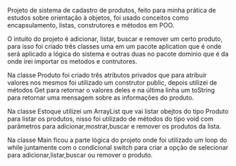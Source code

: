 Projeto de sistema de cadastro de produtos, feito para minha prática de estudos sobre orientação 
à objetos, foi usado conceitos como encapsulamento, listas, construtores e métodos em POO.

O intuito do projeto é adicionar, listar, buscar e remover um certo produto, para isso foi 
criado três classes uma em um pacote aplication que é onde será aplicado a lógica do sistema
e outras duas no pacote dominio que é da onde irei importar os metodos e contrutores.

Na classe Produto foi criado três atributos privados que para atribuir valores nos mesmos foi
utilizado um construtor public, depois utilizei de métodos Get para retornar o valores deles e 
na última linha um toString para retornar uma mensagem sobre as informações do produto.

Na classe Estoque utilizei um ArrayList que vai listar obejtos do tipo Produto para listar os produtos,
nisso foi utilizado de métodos do tipo void com parâmetros para adicionar,mostrar,buscar e
remover os produtos da lista.

Na classe Main ficou a parte lógica do projeto onde foi utilizado um loop do while juntamente com o condicional switch
para criar a opção de selecionar para adicionar,listar,buscar ou remover o produto.



